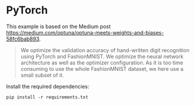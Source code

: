 # PyTorch

This example is based on the Medium post https://medium.com/optuna/optuna-meets-weights-and-biases-58fc6bab893.

> We optimize the validation accuracy of hand-written
> digit recognition using
> PyTorch and FashionMNIST. We optimize the neural network architecture as well as the optimizer
> configuration. As it is too time consuming to use the whole FashionMNIST dataset,
> we here use a small subset of it.

Install the required dependencies:
```
pip install -r requirements.txt 
```
